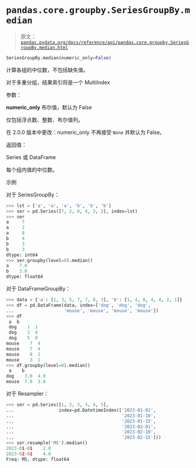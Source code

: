 # `pandas.core.groupby.SeriesGroupBy.median`

> 原文：[`pandas.pydata.org/docs/reference/api/pandas.core.groupby.SeriesGroupBy.median.html`](https://pandas.pydata.org/docs/reference/api/pandas.core.groupby.SeriesGroupBy.median.html)

```py
SeriesGroupBy.median(numeric_only=False)
```

计算各组的中位数，不包括缺失值。

对于多重分组，结果索引将是一个 MultiIndex

参数：

**numeric_only** 布尔值，默认为 False

仅包括浮点数、整数、布尔值列。

在 2.0.0 版本中更改：numeric_only 不再接受 `None` 并默认为 False。

返回值：

Series 或 DataFrame

每个组内值的中位数。

示例

对于 SeriesGroupBy：

```py
>>> lst = ['a', 'a', 'a', 'b', 'b', 'b']
>>> ser = pd.Series([7, 2, 8, 4, 3, 3], index=lst)
>>> ser
a     7
a     2
a     8
b     4
b     3
b     3
dtype: int64
>>> ser.groupby(level=0).median()
a    7.0
b    3.0
dtype: float64 
```

对于 DataFrameGroupBy：

```py
>>> data = {'a': [1, 3, 5, 7, 7, 8, 3], 'b': [1, 4, 8, 4, 4, 2, 1]}
>>> df = pd.DataFrame(data, index=['dog', 'dog', 'dog',
...                   'mouse', 'mouse', 'mouse', 'mouse'])
>>> df
 a  b
 dog    1  1
 dog    3  4
 dog    5  8
mouse    7  4
mouse    7  4
mouse    8  2
mouse    3  1
>>> df.groupby(level=0).median()
 a    b
dog    3.0  4.0
mouse  7.0  3.0 
```

对于 Resampler：

```py
>>> ser = pd.Series([1, 2, 3, 3, 4, 5],
...                 index=pd.DatetimeIndex(['2023-01-01',
...                                         '2023-01-10',
...                                         '2023-01-15',
...                                         '2023-02-01',
...                                         '2023-02-10',
...                                         '2023-02-15']))
>>> ser.resample('MS').median()
2023-01-01    2.0
2023-02-01    4.0
Freq: MS, dtype: float64 
```
